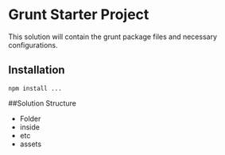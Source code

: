Grunt Starter Project
=========

This solution will contain the grunt package files and necessary configurations.

## Installation    
  
`npm install ...`

##Solution Structure

- Folder 
 - inside
 - etc
 - assets
